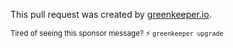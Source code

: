 This pull request was created by [greenkeeper.io](https://greenkeeper.io/).

<sub>Tired of seeing this sponsor message? :zap: `greenkeeper upgrade`</sub>
